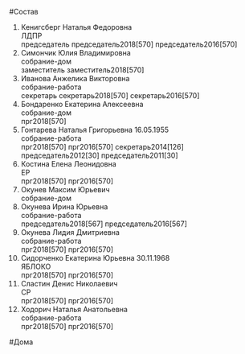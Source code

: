 #Состав  
1. Кенигсберг Наталья Федоровна  
    ЛДПР  
    председатель председатель2018[570] председатель2016[570]  
2. Симончик Юлия Владимировна  
    собрание-дом  
    заместитель заместитель2018[570]  
3. Иванова Анжелика Викторовна  
    собрание-работа  
    секретарь секретарь2018[570] секретарь2016[570]  
4. Бондаренко Екатерина Алексеевна  
    собрание-дом  
    прг2018[570]  
5. Гонтарева Наталья Григорьевна 16.05.1955  
    собрание-работа  
    прг2018[570] прг2016[570] секретарь2014[126] председатель2012[30] председатель2011[30]  
6. Костина Елена Леонидовна  
    ЕР  
    прг2018[570] прг2016[570]  
7. Окунев Максим Юрьевич  
    собрание-дом  
8. Окунева Ирина Юрьевна  
    собрание-работа  
    председатель2018[567] председатель2016[567]  
9. Окунева Лидия Дмитриевна  
    собрание-работа  
    прг2018[570] прг2016[570]  
10. Сидорченко Екатерина Юрьевна 30.11.1968  
    ЯБЛОКО  
    прг2018[570] прг2016[570]  
11. Сластин Денис Николаевич  
    СР  
    прг2018[570] прг2016[570]  
12. Ходорич Наталья Анатольевна  
    собрание-работа  
    прг2018[570] прг2016[570]  
  
#Дома  
